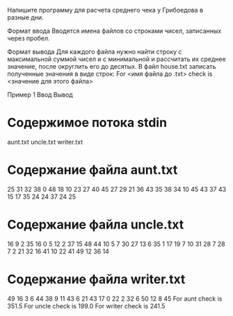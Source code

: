 Напишите программу для расчета среднего чека у Грибоедова в разные дни.

Формат ввода
Вводятся имена файлов со строками чисел, записанных через пробел.

Формат вывода
Для каждого файла нужно найти строку с максимальной суммой чисел и с минимальной и рассчитать их среднее значение, после округлить его до десятых.
В файл house.txt записать полученные значения в виде строк:
For <имя файла до .txt> check is <значение для этого файла>

Пример 1
Ввод	Вывод
# Содержимое потока stdin
aunt.txt
uncle.txt
writer.txt

# Содержание файла aunt.txt
25 31 32 38 0 48 18 10 23 27
40 45 27 29 21 36 43 35
38 34 10 45 43 37 43 15 17 35 24 24 37 24 25

# Содержание файла uncle.txt
16 9 2 35 16 0 5 12 2 37 15 48 44
10 5 7 30 27 13 6 35 1 17 19 7 10 31 28
7 28 7 2 21 32 16 41 10 22
41 49 12 36 14

# Содержание файла writer.txt
49 16 3 6 44 38 9
11 43 6 21 43 17 0 22 2 32 6 50 12 8 45
For aunt check is 351.5
For uncle check is 199.0
For writer check is 241.5
